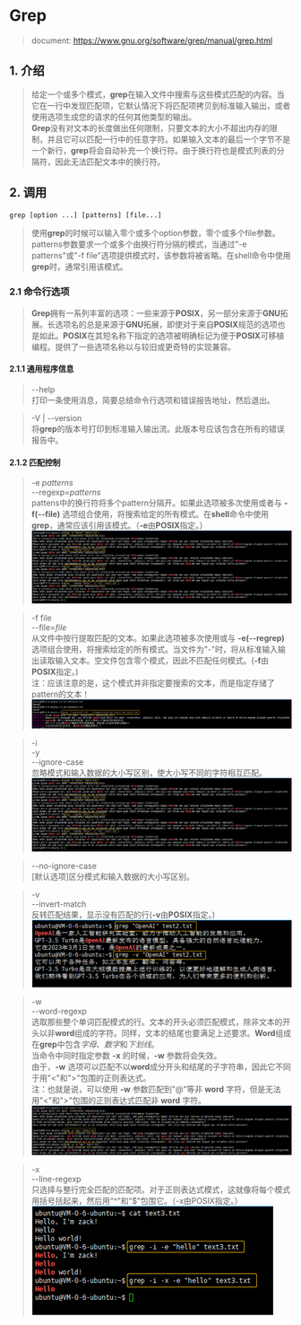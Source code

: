 # Grep
> document: https://www.gnu.org/software/grep/manual/grep.html

## 1. 介绍
> 给定一个或多个模式，**grep**在输入文件中搜索与这些模式匹配的内容。当它在一行中发现匹配项，它默认情况下将匹配项拷贝到标准输入输出，或者使用选项生成您的请求的任何其他类型的输出。  
> **Grep**没有对文本的长度做出任何限制，只要文本的大小不超出内存的限制，并且它可以匹配一行中的任意字符。如果输入文本的最后一个字节不是一个新行，**grep**将会自动补充一个换行符。由于换行符也是模式列表的分隔符，因此无法匹配文本中的换行符。

## 2. 调用
``` shell
grep [option ...] [patterns] [file...]
```
> 使用**grep**的时候可以输入零个或多个option参数，零个或多个file参数。patterns参数要求一个或多个由换行符分隔的模式，当通过"-e patterns"或"-f file"选项提供模式时，该参数将被省略。在shell命令中使用**grep**时，通常引用该模式。

### 2.1 命令行选项
> **Grep**拥有一系列丰富的选项：一些来源于**POSIX**，另一部分来源于**GNU**拓展。长选项名的总是来源于**GNU**拓展，即使对于来自**POSIX**规范的选项也是如此。**POSIX**在其短名称下指定的选项被明确标记为便于**POSIX**可移植编程。提供了一些选项名称以与较旧或更奇特的实现兼容。  
  
#### 2.1.1 通用程序信息
> --help  
> 打印一条使用消息，简要总结命令行选项和错误报告地址，然后退出。

> -V | --version  
> 将**grep**的版本号打印到标准输入输出流。此版本号应该包含在所有的错误报告中。

#### 2.1.2 匹配控制
> -e *patterns*  
> --regexp=*patterns*  
> pattens中的换行符将多个pattern分隔开。如果此选项被多次使用或者与 **-f(--file)** 选项组合使用，将搜索给定的所有模式。在**shell**命令中使用**grep**，通常应该引用该模式。（**-e**由**POSIX**指定。）
![alt 匹配控制-e参数](../img/常用命令/01%20grep/grep_e.png)

> -f file  
> --file=*file*  
> 从文件中按行提取匹配的文本。如果此选项被多次使用或与 **-e(--regrep)** 选项组合使用，将搜索给定的所有模式。当文件为"-"时，将从标准输入输出读取输入文本。空文件包含零个模式，因此不匹配任何模式。(**-f**由**POSIX**指定。)  
> 注：应该注意的是，这个模式并非指定要搜索的文本，而是指定存储了pattern的文本！
![alt 匹配控制-f参数](../img/常用命令/01%20grep/grep_f.png)

> -i  
> -y  
> --ignore-case  
> 忽略模式和输入数据的大小写区别，使大小写不同的字符相互匹配。  
![alt 匹配控制-i参数](../img/常用命令/01%20grep/grep_e.png)

> --no-ignore-case  
> [默认选项]区分模式和输入数据的大小写区别。

> -v  
> --invert-match  
> 反转匹配结果，显示没有匹配的行(**-v**由**POSIX**指定。)  
![alt 匹配控制-v参数](../img/常用命令/01%20grep/grep_v.png)

> -w  
> --word-regexp  
> 选取那些整个单词匹配模式的行。文本的开头必须匹配模式，除非文本的开头以非**word**组成的字符。同样，文本的结尾也要满足上述要求。**Word**组成在**grep**中包含*字母*、*数字*和*下划线*。  
> 当命令中同时指定参数 **-x** 的时候，**-w** 参数将会失效。  
> 由于，**-w** 选项可以匹配不以**word**成分开头和结尾的子字符串，因此它不同于用"\<"和">"包围的正则表达式。  
> 注：也就是说，可以使用 **-w** 参数匹配到"@"等非 **word** 字符，但是无法用"\<"和">"包围的正则表达式匹配非 **word** 字符。  
![alt 匹配控制-w参数](../img/常用命令/01%20grep/grep_w.png)

> -x  
> --line-regexp  
> 只选择与整行完全匹配的匹配项。对于正则表达式模式，这就像将每个模式用括号括起来，然后用“^”和“$”包围它。（-x由POSIX指定。）   
![alt 匹配控制-x参数](../img/常用命令/01%20grep/grep_x.png)